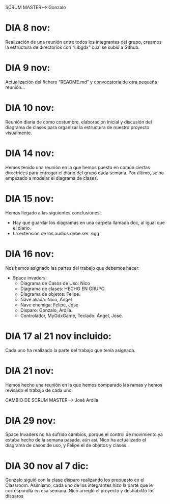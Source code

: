 SCRUM MASTER--> Gonzalo

# DIA 8 nov:
Realización de una reunión entre todos los integrantes del grupo, creamos la estructura de directorios con “Libgdx” cual se subió a Github.

# DIA 9 nov:
Actualización del fichero “README.md” y convocatoria de otra pequeña reunión…

# DIA 10 nov:
Reunión diaria de como costumbre, elaboración inicial y discusión del diagrama de clases para organizar la estructura de nuestro proyecto visualmente.

# DIA 14 nov:
Hemos tenido una reunión en la que hemos puesto en común ciertas directrices para entregar el diario del grupo cada semana. Por último, se ha empezado a modelar el diagrama de clases.

# DIA 15 nov:
Hemos llegado a las siguientes conclusiones:
- Hay que guardar los diagramas en una carpeta llamada doc, al igual que el diario.
- La extensión de los audios debe ser .ogg

# DIA 16 nov:
Nos hemos asignado las partes del trabajo que debemos hacer:
+ Space invaders:
    + Diagrama de Casos de Uso: Nico
    + Diagrama de clases: HECHO EN GRUPO.
    + Diagrama de objetos: Felipe. 
    + Nave aliada: Nico, Ángel
    + Nave enemiga: Felipe, Jose
    + Disparo: Gonzalo, Ardila.
    + Controlador, MyGdxGame, Teclado: Ángel, Jose. 

# DIA 17 al 21 nov incluido:
Cada uno ha realizado la parte del trabajo que tenía asignada.

# DIA 21 nov:
Hemos hecho una reunión en la que hemos comparado las ramas y hemos revisado el trabajo de cada uno.

CAMBIO DE SCRUM MASTER--> José Ardila

# DIA 29 nov:
Space Invaders no ha sufrido cambios, porque el control de movimiento ya estaba hecho de la semana pasada, aún así, Nico ha actualizado el diagrama de casos de uso, y Felipe el de objetos y clases.

# DIA 30 nov al 7 dic:
Gonzalo siguió con la clase disparo realizando los propuesto en el Classroom. Asimismo, cada uno de los integrantes hizo la parte que le correspondía en esa semana.
Nico arregló el proyecto y deshabilitó los disparos
